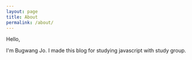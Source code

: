 ```yaml
---
layout: page
title: About
permalink: /about/
---
```


Hello,

I'm Bugwang Jo. 
I made this blog for studying javascript with study group.


